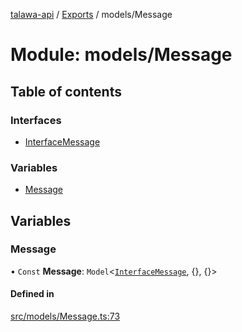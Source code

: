 [talawa-api](../README.md) / [Exports](../modules.md) / models/Message

# Module: models/Message

## Table of contents

### Interfaces

- [InterfaceMessage](../interfaces/models_Message.InterfaceMessage.md)

### Variables

- [Message](models_Message.md#message)

## Variables

### Message

• `Const` **Message**: `Model`\<[`InterfaceMessage`](../interfaces/models_Message.InterfaceMessage.md), \{\}, \{\}\>

#### Defined in

[src/models/Message.ts:73](https://github.com/PalisadoesFoundation/talawa-api/blob/0deccac/src/models/Message.ts#L73)
